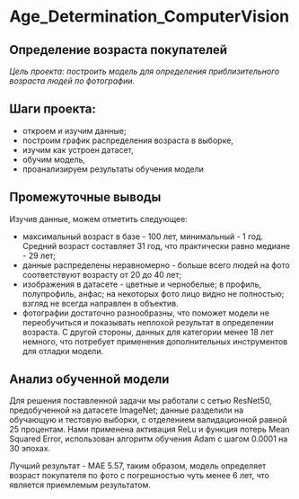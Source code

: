 # Age_Determination_ComputerVision


## Определение возраста покупателей
*Цель проекта: построить модель для определения приблизительного возраста людей по фотографии.*


## Шаги проекта:


- откроем и изучим данные;
- построим график распределения возраста в выборке,
- изучим как устроен датасет,
- обучим модель,
- проанализируем результаты обучения модели


## Промежуточные выводы
Изучив данные, можем отметить следующее: 
- максимальный возраст в базе - 100 лет, минимальный - 1 год. Средний возраст составляет 31 год, что практически равно медиане - 29 лет;
- данные распределены неравномерно - больше всего людей на фото соответствуют возрасту от 20 до 40 лет;
- изображения в датасете - цветные и чернобелые; в профиль, полупрофиль, анфас; на некоторых фото лицо видно не полностью; взгляд не всегда направлен в объектив.
- фотографии достаточно разнообразны, что поможет модели не переобучиться и показывать неплохой результат в определении возраста. С другой стороны, данных для категории менее 18 лет немного, что потребует применения дополнительных инструментов для отладки модели.


## Анализ обученной модели
Для решения поставленной задачи мы работали с сетью ResNet50, предобученной на датасете ImageNet; данные разделили на обучающую и тестовую выборки, с отделением валидационной равной 25 процентам. Нами применена активация ReLu и функция потерь Mean Squared Error, использован алгоритм обучения Adam с шагом 0.0001 на 30 эпохах.


Лучший результат - MAE 5.57, таким образом, модель определяет возраст покупателя по фото с погрешностью чуть менее 6 лет, что является приемлемым результатом.
